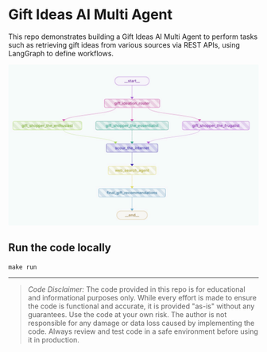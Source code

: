 # Gift Ideas AI Multi Agent

This repo demonstrates building a Gift Ideas AI Multi Agent to perform tasks such as retrieving gift ideas from various sources via REST APIs, using LangGraph to define workflows.

![](docs/gift-ideas-ai-multi-agent-lgs.svg)

## Run the code locally

```
make run
```

---
> _Code Disclaimer:_ The code provided in this repo is for educational and informational purposes only. While every effort is made to ensure the code is functional and accurate, it is provided "as-is" without any guarantees. Use the code at your own risk. The author is not responsible for any damage or data loss caused by implementing the code. Always review and test code in a safe environment before using it in production.
